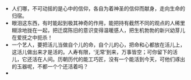 - 人们哪，不可动摇的是心中的信仰，各自为着神圣的信仰而献身，走向生命的归宿。
- 眼泪这东西，有时能起到极其神奇的作用，能把持有截然不同的观点的人稀里糊涂地拢在一起，把迁腐陈旧的意识变得温暖感人，把生机勃勃的新兴幼芽儿在爱抚之中扼杀！
- 一个艺人，要把活儿当做自个儿的命，自个儿的心，把命和心都放在活儿上，这活儿做出来才是活的。人寿有限，‘无常’到来，万事皆空；可你留下的活儿，它还活在人间。历朝历代的能工巧匠，没有一个能活到今天，可他们琢出的玉器呢，不都一个个还活着吗？
- 
